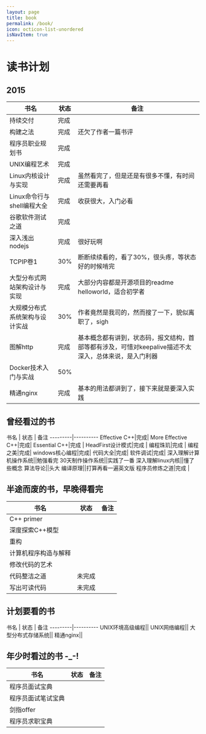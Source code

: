 ```yaml
---
layout: page
title: book
permalink: /book/
icon: octicon-list-unordered
isNavItem: true
---
```



# 读书计划 


## 2015
书名  | 状态 | 备注
-------|-------|----
持续交付|完成 |
构建之法|完成 | 还欠了作者一篇书评
程序员职业规划书|完成 | |
UNIX编程艺术|完成 | 
Linux内核设计与实现| 完成 | 虽然看完了，但是还是有很多不懂，有时间还需要再看
Linux命令行与shell编程大全| 完成| 收获很大，入门必看
谷歌软件测试之道| 完成| 
深入浅出nodejs|完成 | 很好玩啊
TCPIP卷1|30% | 断断续续看的，看了30%，很头疼，等状态好的时候啃完
大型分布式网站架构设计与实现|完成|大部分内容都是开源项目的readme helloworld，适合初学者
大规模分布式系统架构与设计实战|30%|作者竟然是我司的，然而搜了一下，貌似离职了，sigh
图解http|完成|基本概念都有讲到，状态码，报文结构，首部等都有涉及，可惜对keepalive描述不太深入，总体来说，是入门利器
Docker技术入门与实战|50%| 
精通nginx|完成|基本的用法都讲到了，接下来就是要深入实践 


## 曾经看过的书

书名  | 状态 | 备注
---------|----------
Effective C++|完成|
More Effective C++|完成|
Essential C++|完成 |
HeadFirst设计模式|完成 |
编程珠玑|完成 |
编程之美|完成|
windows核心编程|完成|
代码大全|完成|
软件调试|完成|
深入理解计算机操作系统||勉强看完
30天制作操作系统||实践了一番
深入理解linux内核||懂了些概念
算法导论||头大
编译原理||打算再看一遍英文版
程序员修炼之道|完成 | 

## 半途而废的书，早晚得看完
书名  | 状态 | 备注
---------|----------|-----
C++ primer||
深度探索C++模型||
重构||
计算机程序构造与解释||
修改代码的艺术||
代码整洁之道|未完成|
写出可读代码|未完成|

## 计划要看的书
书名  | 状态 | 备注
---------|----------
UNIX环境高级编程||
UNIX网络编程||
大型分布式存储系统||
精通nginx||

## 年少时看过的书 -_-!
书名  | 状态 | 备注|
---------|----------|-----
程序员面试宝典||
程序员面试笔试宝典||
剑指offer||
程序员求职宝典||
